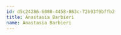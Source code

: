```yaml
---
id: d5c24286-6008-4458-863c-72b93f9bffb2
title: Anastasia Barbieri
name: Anastasia Barbieri
---
```

